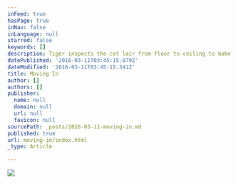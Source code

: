 ```yaml
---
inFeed: true
hasPage: true
inNav: false
inLanguage: null
starred: false
keywords: []
description: Tiger inspects the cat lair from floor to ceiling to make sure it is up to code. She is satisfied with the ventilation.
datePublished: '2016-03-11T03:45:15.879Z'
dateModified: '2016-03-11T03:45:15.341Z'
title: Moving In
author: []
authors: []
publisher:
  name: null
  domain: null
  url: null
  favicon: null
sourcePath: _posts/2016-03-11-moving-in.md
published: true
url: moving-in/index.html
_type: Article

---
```

![](https://the-grid-user-content.s3-us-west-2.amazonaws.com/c7f94f88-ded3-47c3-8343-b0358bae61eb.jpg)
